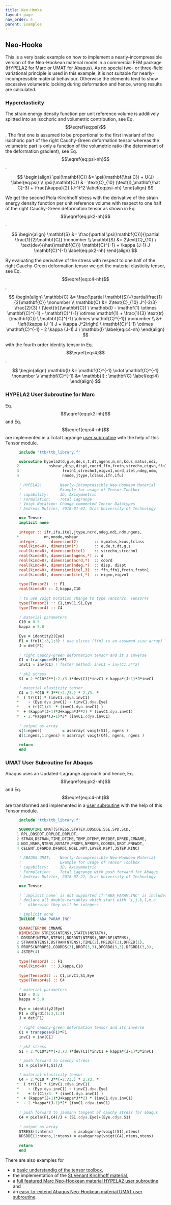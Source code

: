 ```yaml
---
title: Neo-Hooke
layout: page
nav_order: 4
parent: Examples
---
```


## Neo-Hooke
This is a very basic example on how to implement a nearly-incompressible version of the Neo-Hookean material model in a commercial FEM package (HYPELA2 for Marc or UMAT for Abaqus). As no special two- or three-field variational principle is used in this example, it is not suitable for nearly-incompressible material behaviour. Otherwise the elements tend to show excessive volumetric locking during deformation and hence, wrong results are calculated.

### Hyperelasticity
The strain energy density function per unit reference volume is additively splitted into an isochoric and volumetric contribution, see Eq. $$\eqref{eq:psi}$$. The first one is assumed to be proportional to the first invariant of the isochoric part of the right Cauchy-Green deformation tensor whereas the volumetric part is only a function of the volumetric ratio (the determinant of the deformation gradient), see Eq. $$\eqref{eq:psi-nh}$$.

$$
\begin{align}
  \psi(\mathbf{C}) &= \psi(\mathbf{\hat C}) + U(J) \label{eq:psi} \\
  \psi(\mathbf{C}) &= \text{C}_{10} (\text{I}_\mathbf{\hat C}-3) + \frac{\kappa}{2} (J-1)^2 \label{eq:psi-nh}
\end{align}
$$

We get the second Piola-Kirchhoff stress with the derivative of the strain energy density function per unit reference volume with respect to one half of the right Cauchy-Green deformation tensor as shown in Eq. $$\eqref{eq:pk2-nh}$$.

$$
\begin{align}
  \mathbf{S} &= \frac{\partial \psi(\mathbf{C})}{\partial \frac{1}{2}\mathbf{C}} \nonumber \\
  \mathbf{S} &= 2\text{C}_{10} \ \text{dev}(\hat{\mathbf{C}}) \mathbf{C}^{-1} + \kappa (J-1) J \mathbf{C}^{-1}
  \label{eq:pk2-nh}
\end{align}
$$

By evaluating the derivative of the stress with respect to one half of the right Cauchy-Green deformation tensor we get the material elasticity tensor, see Eq. $$\eqref{eq:c4-nh}$$,

$$
\begin{align}
  \mathbb{C} &= \frac{\partial \mathbf{S}}{\partial\frac{1}{2}\mathbf{C}} \nonumber \\
  \mathbb{C} &= 2\text{C}_{10} J^{-2/3} \frac{2}{3} \ (\text{tr}(\mathbf{C}) \ \mathbb{I} - \mathbf{1} \otimes \mathbf{C}^{-1} - \mathbf{C}^{-1} \otimes \mathbf{1} + \frac{1}{3} \text{tr}(\mathbf{C}) \ \mathbf{C}^{-1} \otimes \mathbf{C}^{-1}) \nonumber \\
  &+ \left(\kappa (J-1) J + \kappa J^2\right) \ \mathbf{C}^{-1} \otimes \mathbf{C}^{-1} - 2 \kappa (J-1) J \ \mathbb{I}
  \label{eq:c4-nh}
\end{align}
$$

with the fourth order identity tensor in Eq. $$\eqref{eq:i4}$$.

$$
\begin{align}
  \mathbb{I} &= \mathbf{C}^{-1} \odot \mathbf{C}^{-1} \nonumber \\
  \mathbf{C}^{-1} &= \mathbb{I} : \mathbf{C} \label{eq:i4}
\end{align}
$$

### HYPELA2 User Subroutine for Marc
Eq. $$\eqref{eq:pk2-nh}$$ and Eq. $$\eqref{eq:c4-nh}$$ are implemented in a Total Lagrange [user subroutine](Marc/hypela2_nh_ttb_simple.f) with the help of this Tensor module.

```fortran
      include 'ttb/ttb_library.f'

      subroutine hypela2(d,g,e,de,s,t,dt,ngens,m,nn,kcus,matus,ndi,
     2             nshear,disp,dispt,coord,ffn,frotn,strechn,eigvn,ffn1,
     3                   frotn1,strechn1,eigvn1,ncrd,itel,ndeg,ndm,
     4                   nnode,jtype,lclass,ifr,ifu)
     
      ! HYPELA2:        Nearly-Incompressible Neo-Hookean Material
      !                 Example for usage of Tensor Toolbox
      ! capability:     3D, Axisymmetric
      ! Formulation:    Total Lagrange
      ! Voigt Notation: Change commented Tensor Datatypes
      ! Andreas Dutzler, 2018-01-02, Graz University of Technology

      use Tensor
      implicit none
     
      integer :: ifr,ifu,itel,jtype,ncrd,ndeg,ndi,ndm,ngens,
     *           nn,nnode,nshear
      integer,      dimension(2)       :: m,matus,kcus,lclass
      real(kind=8), dimension(*)       :: e,de,t,dt,g,s
      real(kind=8), dimension(itel)    :: strechn,strechn1
      real(kind=8), dimension(ngens,*) :: d
      real(kind=8), dimension(ncrd,*)  :: coord
      real(kind=8), dimension(ndeg,*)  :: disp, dispt
      real(kind=8), dimension(itel,3)  :: ffn,ffn1,frotn,frotn1
      real(kind=8), dimension(itel,*)  :: eigvn,eigvn1
      
      type(Tensor2)  :: F1
      real(kind=8) :: J,kappa,C10
      
      ! to use voigt notation change to type Tensor2s, Tensor4s
      type(Tensor2) :: C1,invC1,S1,Eye
      type(Tensor4) :: C4
      
      ! material parameters
      C10 = 0.5
      kappa = 5.0
      
      Eye = identity2(Eye)
      F1 = ffn1(1:3,1:3) ! use slices (ffn1 is an assumed size array)
      J = det(F1)
      
      ! right cauchy-green deformation tensor and it's inverse
      C1 = transpose(F1)*F1
      invC1 = inv(C1) ! faster method: invC1 = inv(C1,J**2)
      
      ! pk2 stress
      S1 = 2.*C10*J**(-2./3.)*dev(C1)*invC1 + kappa*(J-1)*J*invC1

      ! material elasticity tensor
      C4 = 2.*C10 * J**(-2./3.) * 2./3. *
     *  ( tr(C1) * (invC1.cdya.invC1)
     *    - (Eye.dya.invC1) - (invC1.dya.Eye)
     *    + tr(C1)/3. * (invC1.dya.invC1) )
     *  + (kappa*(J-1)*J+kappa*J**2) * (invC1.dya.invC1)
     *  - 2.*kappa*(J-1)*J* (invC1.cdya.invC1)
     
      ! output as array
      s(1:ngens)         = asarray( voigt(S1), ngens )
      d(1:ngens,1:ngens) = asarray( voigt(C4), ngens, ngens )
      
      return
      end
```

### UMAT User Subroutine for Abaqus
Abaqus uses an Updated-Lagrange approach and hence, Eq. $$\eqref{eq:pk2-nh}$$ and Eq. $$\eqref{eq:c4-nh}$$ are transformed and implemented in a [user subroutine](Abaqus/umat_nh_ttb_simple.f) with the help of this Tensor module.

```fortran
      include 'ttb/ttb_library.f'

      SUBROUTINE UMAT(STRESS,STATEV,DDSDDE,SSE,SPD,SCD,
     1 RPL,DDSDDT,DRPLDE,DRPLDT,
     2 STRAN,DSTRAN,TIME,DTIME,TEMP,DTEMP,PREDEF,DPRED,CMNAME,
     3 NDI,NSHR,NTENS,NSTATV,PROPS,NPROPS,COORDS,DROT,PNEWDT,
     4 CELENT,DFGRD0,DFGRD1,NOEL,NPT,LAYER,KSPT,JSTEP,KINC)
     
      ! ABAQUS UMAT:    Nearly-Incompressible Neo-Hookean Material
      !                 Example for usage of Tensor Toolbox
      ! capability:     3D, Axisymmetric
      ! Formulation:    Total Lagrange with push forward for Abaqus
      ! Andreas Dutzler, 2018-07-22, Graz University of Technology

      use Tensor
      
      ! `implicit none` is not supported if 'ABA_PARAM.INC' is included.
      ! declare all double-variables which start with `i,j,k,l,m,n`
      ! - otherwise they will be integers
      
      ! implicit none
      INCLUDE 'ABA_PARAM.INC'

      CHARACTER*80 CMNAME
      DIMENSION STRESS(NTENS),STATEV(NSTATV),
     1 DDSDDE(NTENS,NTENS),DDSDDT(NTENS),DRPLDE(NTENS),
     2 STRAN(NTENS),DSTRAN(NTENS),TIME(2),PREDEF(1),DPRED(1),
     3 PROPS(NPROPS),COORDS(3),DROT(3,3),DFGRD0(3,3),DFGRD1(3,3),
     4 JSTEP(4)
      
      type(Tensor2) :: F1
      real(kind=8)  :: J,kappa,C10
      
      type(Tensor2s) :: C1,invC1,S1,Eye
      type(Tensor4s) :: C4
      
      ! material parameters
      C10 = 0.5
      kappa = 5.0
      
      Eye = identity2(Eye)
      F1 = dfgrd1(1:3,1:3)
      J = det(F1)
      
      ! right cauchy-green deformation tensor and its inverse
      C1 = transpose(F1)*F1
      invC1 = inv(C1)
      
      ! pk2 stress
      S1 = 2.*C10*J**(-2./3.)*dev(C1)*invC1 + kappa*(J-1)*J*invC1
      
      ! push forward to cauchy stress
      S1 = piola(F1,S1)/J

      ! material elasticity tensor
      C4 = 2.*C10 * J**(-2./3.) * 2./3. *
     *  ( tr(C1) * (invC1.cdya.invC1)
     *    - (Eye.dya.invC1) - (invC1.dya.Eye)
     *    + tr(C1)/3. * (invC1.dya.invC1) )
     *  + (kappa*(J-1)*J+kappa*J**2) * (invC1.dya.invC1)
     *  - 2.*kappa*(J-1)*J* (invC1.cdya.invC1)
     
      ! push forward to jaumann tangent of cauchy stress for abaqus
      C4 = piola(F1,C4)/J + (S1.cdya.Eye)+(Eye.cdya.S1)
     
      ! output as array
      STRESS(1:ntens)         = asabqarray(voigt(S1),ntens)
      DDSDDE(1:ntens,1:ntens) = asabqarray(voigt(C4),ntens,ntens)
      
      return
      end
```


There are also examples for

* a [basic understandig of the tensor toolbox](script_umat.f), 
* the implementation of the [St.Venant Kirchhoff material](example_stvenantkirchhoff.md),
* a [full featured Marc Neo-Hookean material HYPELA2 user subroutine](Marc/hypela2_nh_ttb.f) and
* an [easy-to-extend Abaqus Neo-Hookean material UMAT user subroutine](Abaqus/umat_nh_ttb.f).
